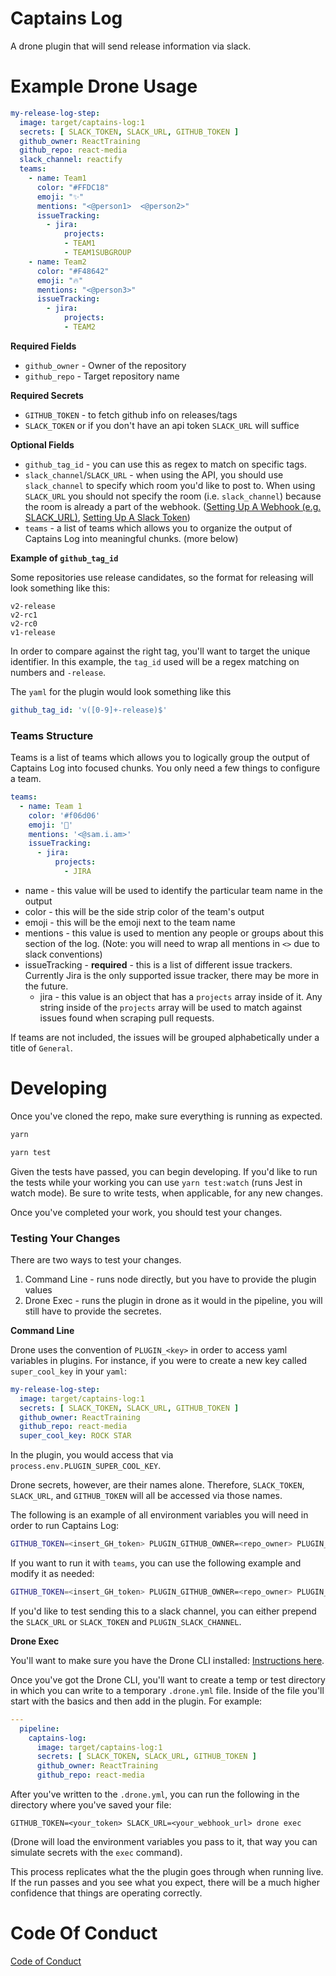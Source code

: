 # Captains Log

A drone plugin that will send release information via slack.

# Example Drone Usage

```yaml
my-release-log-step:
  image: target/captains-log:1
  secrets: [ SLACK_TOKEN, SLACK_URL, GITHUB_TOKEN ]
  github_owner: ReactTraining
  github_repo: react-media
  slack_channel: reactify
  teams:
    - name: Team1
      color: "#FFDC18"
      emoji: "✨"
      mentions: "<@person1>  <@person2>"
      issueTracking:
        - jira:
            projects:
            - TEAM1
            - TEAM1SUBGROUP
    - name: Team2
      color: "#F48642"
      emoji: "🔥"
      mentions: "<@person3>"
      issueTracking:
        - jira:
            projects:
            - TEAM2
```

**Required Fields**

- `github_owner` - Owner of the repository
- `github_repo` - Target repository name

**Required Secrets**

- `GITHUB_TOKEN` - to fetch github info on releases/tags
- `SLACK_TOKEN` or if you don't have an api token `SLACK_URL` will suffice

**Optional Fields**

- `github_tag_id` - you can use this as regex to match on specific tags.
- `slack_channel`/`SLACK_URL` - when using the API, you should use `slack_channel` to specify which room you'd like to post to. When using `SLACK_URL` you should not specify the room (i.e. `slack_channel`) because the room is already a part of the webhook. ([Setting Up A Webhook (e.g. SLACK_URL)](https://api.slack.com/incoming-webhooks), [Setting Up A Slack Token](https://api.slack.com/docs/token-types#verification))
- `teams` - a list of teams which allows you to organize the output of Captains Log into meaningful chunks. (more below)

**Example of `github_tag_id`**

Some repositories use release candidates, so the format for releasing will look something like this:

```
v2-release
v2-rc1
v2-rc0
v1-release
```

In order to compare against the right tag, you'll want to target the unique identifier. In this example, the `tag_id` used will be a regex matching on numbers and `-release`.

The `yaml` for the plugin would look something like this

```yaml
github_tag_id: 'v([0-9]+-release)$'
```

### Teams Structure

Teams is a list of teams which allows you to logically group the output of Captains Log into focused chunks. You only need a few things to configure a team.

```yaml
teams:
  - name: Team 1
    color: '#f06d06'
    emoji: '🐶'
    mentions: '<@sam.i.am>'
    issueTracking:
      - jira:
          projects:
            - JIRA
```

- name - this value will be used to identify the particular team name in the output
- color - this will be the side strip color of the team's output
- emoji - this will be the emoji next to the team name
- mentions - this value is used to mention any people or groups about this section of the log. (Note: you will need to wrap all mentions in `<>` due to slack conventions)
- issueTracking - **required** - this is a list of different issue trackers. Currently Jira is the only supported issue tracker, there may be more in the future.
  - jira - this value is an object that has a `projects` array inside of it. Any string inside of the `projects` array will be used to match against issues found when scraping pull requests.

If teams are not included, the issues will be grouped alphabetically under a title of `General`.

# Developing

Once you've cloned the repo, make sure everything is running as expected.

```bash
yarn

yarn test
```

Given the tests have passed, you can begin developing. If you'd like to run the tests while your working you can use `yarn test:watch` (runs Jest in watch mode). Be sure to write tests, when applicable, for any new changes.

Once you've completed your work, you should test your changes.

### Testing Your Changes

There are two ways to test your changes.

1.  Command Line - runs node directly, but you have to provide the plugin values
2.  Drone Exec - runs the plugin in drone as it would in the pipeline, you will still have to provide the secretes.

**Command Line**

Drone uses the convention of `PLUGIN_<key>` in order to access yaml variables in plugins. For instance, if you were to create a new key called `super_cool_key` in your `yaml`:

```yaml
my-release-log-step:
  image: target/captains-log:1
  secrets: [ SLACK_TOKEN, SLACK_URL, GITHUB_TOKEN ]
  github_owner: ReactTraining
  github_repo: react-media
  super_cool_key: ROCK STAR
```

In the plugin, you would access that via `process.env.PLUGIN_SUPER_COOL_KEY`.

Drone secrets, however, are their names alone. Therefore, `SLACK_TOKEN`, `SLACK_URL`, and `GITHUB_TOKEN` will all be accessed via those names.

The following is an example of all environment variables you will need in order to run Captains Log:

```bash
GITHUB_TOKEN=<insert_GH_token> PLUGIN_GITHUB_OWNER=<repo_owner> PLUGIN_GITHUB_REPO=<your_repo> node index.js
```

If you want to run it with `teams`, you can use the following example and modify it as needed:

```bash
GITHUB_TOKEN=<insert_GH_token> PLUGIN_GITHUB_OWNER=<repo_owner> PLUGIN_GITHUB_REPO=<your_repo>  PLUGIN_GITHUB_TAG_ID='v([0-9]+-release)$' PLUGIN_TEAMS="[{\"name\":\"MY_TEAM\",\"color\":\"#FFDC18\",\"emoji\":\"<2728>\",\"mentions\":\"@person1  @person2\",\"issueTracking\":{\"jira\":{\"projects\":[\"DISCO\",\"SUPER\"]}}}]"
```

If you'd like to test sending this to a slack channel, you can either prepend the `SLACK_URL` or `SLACK_TOKEN` and `PLUGIN_SLACK_CHANNEL`.

**Drone Exec**

You'll want to make sure you have the Drone CLI installed: [Instructions here](http://docs.drone.io/cli-installation/).

Once you've got the Drone CLI, you'll want to create a temp or test directory in which you can write to a temporary `.drone.yml` file. Inside of the file you'll start with the basics and then add in the plugin. For example:

```yaml
---
  pipeline:
    captains-log:
      image: target/captains-log:1
      secrets: [ SLACK_TOKEN, SLACK_URL, GITHUB_TOKEN ]
      github_owner: ReactTraining
      github_repo: react-media
```

After you've written to the `.drone.yml`, you can run the following in the directory where you've saved your file:

`GITHUB_TOKEN=<your_token> SLACK_URL=<your_webhook_url> drone exec`

(Drone will load the environment variables you pass to it, that way you can simulate secrets with the `exec` command).

This process replicates what the the plugin goes through when running live. If the run passes and you see what you expect, there will be a much higher confidence that things are operating correctly.

# Code Of Conduct

[Code of Conduct](./.github/CODE_OF_CONDUCT.md)
